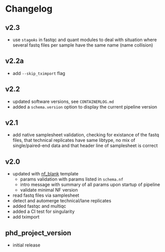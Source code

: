 # Changelog

## v2.3
- use `stageAs` in fastqc and quant modules to deal with situation where several fastq files
per sample have the same name (name collision)

## v2.2a
- add `--skip_tximport` flag

## v2.2
- updated software versions, see `CONTAINERLOG.md`
- added a `schema.version` option to display the current pipeline version

## v2.1
- add native samplesheet validation, checking for existance of the fastq files, that technical replicates have same libtype, no mix of single/paired-end data and that header line of samplesheet is correct

## v2.0
- updated with [nf_blank](https://github.com/ATpoint/nf_blank) template
  - params validation with params listed in `schema.nf`
  - intro message with summary of all params upon startup of pipeline
  - validate minimal NF version
- read fastq files via samplesheet
- detect and automerge technical/lane replicates
- added fastqc and multiqc
- added a CI test for singularity
- add tximport

## phd_project_version
- initial release
